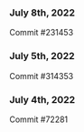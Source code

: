 ### July 8th, 2022

Commit #231453

### July 5th, 2022

Commit #314353


### July 4th, 2022

Commit #72281
